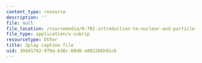 ```yaml
---
content_type: resource
description: ''
file: null
file_location: /coursemedia/8-701-introduction-to-nuclear-and-particle-physics-fall-2020/39dd17d2979ab38c60d0a982286b91cb_HnRoq5Pc8Z4.srt
file_type: application/x-subrip
resourcetype: Other
title: 3play caption file
uid: 39dd17d2-979a-b38c-60d0-a982286b91cb
---
```


